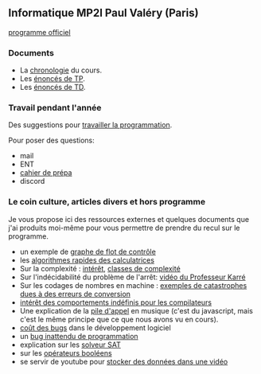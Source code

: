 ## Informatique MP2I Paul Valéry (Paris)

[programme officiel](https://cache.media.education.gouv.fr/file/SPE1-MEN-MESRI-4-2-2021/64/6/spe777_annexe_1373646.pdf)

<!-- ### Pendant les vacances entre la MP2I et la MPI

[cahier de vacances](https://ineskkk.github.io/cahier-de-vacances/)
-->

### Documents

* La [chronologie](Cours) du cours.
* Les [énoncés de TP](TP2023-2024).
* Les [énoncés de TD](TD2023-2024).


<!-- La base utilisée pour illustrer les cours est empruntée à -->
<!-- [Northeastern -->
<!-- University](https://raw.githubusercontent.com/northeastern-datalab/cs3200-activities/master/sql/300-SmallIMDB.txt). Et j'utiliserai [litecli](litecli.com/) comme client (pour la coloration et surtout la complétion automatique). -->

<!-- #### Quelques compléments en réponses aux questions:

* [exemple de codage d'un réel en flottant](https://cahier-de-prepa.fr/mp2i-pv/download?id=32)
-->

<!-- ### Le TD

Correction de la [question 15 du TD4](https://youtu.be/U2yNvtQT4u8). -->

### Travail pendant l'année

Des suggestions pour [travailler la programmation](TP/environnement.md).

Pour poser des questions:

* mail
* ENT
* [cahier de prépa](https://cahier-de-prepa.fr/mp2i-pv/)
* discord

### Le coin culture, articles divers et hors programme
Je vous propose ici des ressources externes et quelques documents que
j'ai produits moi-même pour vous permettre de prendre du recul sur le
programme.

* un exemple de [graphe de flot de
  contrôle](https://imgs.xkcd.com/comics/physics_safety_tip.png)
* les [algorithmes rapides des calculatrices](https://archived.hpcalc.org/laporte/LeSecretDesAlgorithmes.htm)
* Sur la complexité :
  [intérêt](https://www.lemonde.fr/blog/binaire/2021/04/16/henri-potier-a-lecole-de-la-complexite/),
  [classes de complexité](https://interstices.info/la-theorie-de-la-complexite-algorithmique/)
* Sur l'indécidabilité du problème de l'arrêt: [vidéo du Professeur Karré](https://www.youtube.com/watch?v=13O1qhX4Bqo)
* Sur les codages de nombres en machine : [exemples de catastrophes
  dues à des erreurs de conversion](https://www.iro.umontreal.ca/~mignotte/IFT2425/Disasters.html)
* [intérêt des comportements indéfinis pour les compilateurs](https://www.youtube.com/watch?app=desktop&v=yG1OZ69H_-o)
* Une explication de la [pile
  d'appel](https://www.youtube.com/watch?v=-PX0BV9hGZY) en musique
  (c'est du javascript, mais c'est le même principe que ce que nous
  avons vu en cours).
* [coût des
  bugs](https://medium.com/@ryancohane/financial-cost-of-software-bugs-51b4d193f107)
  dans le développement logiciel
* un [bug inattendu de programmation](https://arstechnica.com/cars/2022/02/radio-station-snafu-in-seattle-bricks-some-mazda-infotainment-systems/)
* explication sur les [solveur SAT](https://www.youtube.com/watch?v=hegPyaLJhGM)
* sur les [opérateurs booléens](https://twitter.com/mikeinspace/status/1503754795848450061)
* se servir de youtube pour [stocker des données dans une vidéo](https://hackaday.com/2023/02/21/youtube-as-infinite-file-storage/)
